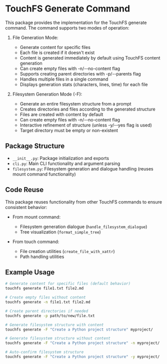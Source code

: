 # TouchFS Generate Command

This package provides the implementation for the TouchFS generate command. The command supports two modes of operation:

1. File Generation Mode:
   - Generate content for specific files
   - Each file is created if it doesn't exist
   - Content is generated immediately by default using TouchFS content generation
   - Can create empty files with -n/--no-content flag
   - Supports creating parent directories with -p/--parents flag
   - Handles multiple files in a single command
   - Displays generation stats (characters, lines, time) for each file

2. Filesystem Generation Mode (-F):
   - Generate an entire filesystem structure from a prompt
   - Creates directories and files according to the generated structure
   - Files are created with content by default
   - Can create empty files with -n/--no-content flag
   - Interactive refinement of structure (unless -y/--yes flag is used)
   - Target directory must be empty or non-existent

## Package Structure

- `__init__.py`: Package initialization and exports
- `cli.py`: Main CLI functionality and argument parsing
- `filesystem.py`: Filesystem generation and dialogue handling (reuses mount command functionality)

## Code Reuse

This package reuses functionality from other TouchFS commands to ensure consistent behavior:

- From mount command:
  - Filesystem generation dialogue (`handle_filesystem_dialogue`)
  - Tree visualization (`format_simple_tree`)
  
- From touch command:
  - File creation utilities (`create_file_with_xattr`)
  - Path handling utilities

## Example Usage

```bash
# Generate content for specific files (default behavior)
touchfs generate file1.txt file2.md

# Create empty files without content
touchfs generate -n file1.txt file2.md

# Create parent directories if needed
touchfs generate -p path/to/new/file.txt

# Generate filesystem structure with content
touchfs generate -F "Create a Python project structure" myproject/

# Generate filesystem structure without content
touchfs generate -F "Create a Python project structure" -n myproject/

# Auto-confirm filesystem structure
touchfs generate -F "Create a Python project structure" -y myproject/
